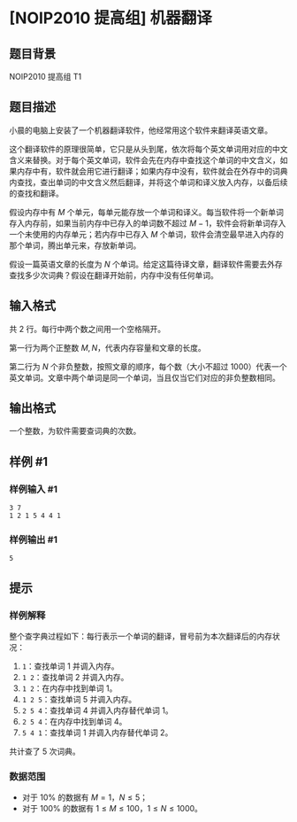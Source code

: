 # [NOIP2010 提高组] 机器翻译

## 题目背景

NOIP2010 提高组 T1

## 题目描述

小晨的电脑上安装了一个机器翻译软件，他经常用这个软件来翻译英语文章。

这个翻译软件的原理很简单，它只是从头到尾，依次将每个英文单词用对应的中文含义来替换。对于每个英文单词，软件会先在内存中查找这个单词的中文含义，如果内存中有，软件就会用它进行翻译；如果内存中没有，软件就会在外存中的词典内查找，查出单词的中文含义然后翻译，并将这个单词和译义放入内存，以备后续的查找和翻译。

假设内存中有 $M$ 个单元，每单元能存放一个单词和译义。每当软件将一个新单词存入内存前，如果当前内存中已存入的单词数不超过 $M-1$，软件会将新单词存入一个未使用的内存单元；若内存中已存入 $M$ 个单词，软件会清空最早进入内存的那个单词，腾出单元来，存放新单词。

假设一篇英语文章的长度为 $N$ 个单词。给定这篇待译文章，翻译软件需要去外存查找多少次词典？假设在翻译开始前，内存中没有任何单词。

## 输入格式

共 $2$ 行。每行中两个数之间用一个空格隔开。

第一行为两个正整数 $M,N$，代表内存容量和文章的长度。

第二行为 $N$ 个非负整数，按照文章的顺序，每个数（大小不超过 $1000$）代表一个英文单词。文章中两个单词是同一个单词，当且仅当它们对应的非负整数相同。

## 输出格式

一个整数，为软件需要查词典的次数。

## 样例 #1

### 样例输入 #1

```
3 7
1 2 1 5 4 4 1
```

### 样例输出 #1

```
5
```

## 提示

### 样例解释

整个查字典过程如下：每行表示一个单词的翻译，冒号前为本次翻译后的内存状况：

1. `1`：查找单词 1 并调入内存。
2. `1 2`：查找单词 2 并调入内存。
3. `1 2`：在内存中找到单词 1。
4. `1 2 5`：查找单词 5 并调入内存。
5. `2 5 4`：查找单词 4 并调入内存替代单词 1。
6. `2 5 4`：在内存中找到单词 4。
7. `5 4 1`：查找单词 1 并调入内存替代单词 2。

共计查了 $5$ 次词典。

### 数据范围

- 对于 $10\%$ 的数据有 $M=1$，$N \leq 5$；
- 对于 $100\%$ 的数据有 $1 \leq M \leq 100$，$1 \leq N \leq 1000$。